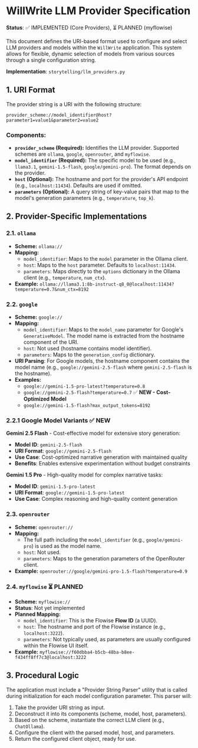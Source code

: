 # WillWrite LLM Provider Specification

**Status**: ✅ IMPLEMENTED (Core Providers), ⏳ PLANNED (myflowise)

This document defines the URI-based format used to configure and select LLM providers and models within the `WillWrite` application. This system allows for flexible, dynamic selection of models from various sources through a single configuration string.

**Implementation**: `storytelling/llm_providers.py`

## 1. URI Format

The provider string is a URI with the following structure:

`provider_scheme://model_identifier@host?parameter1=value1&parameter2=value2`

### Components:

-   **`provider_scheme` (Required):** Identifies the LLM provider. Supported schemes are `ollama`, `google`, `openrouter`, and `myflowise`.
-   **`model_identifier` (Required):** The specific model to be used (e.g., `llama3.1`, `gemini-1.5-flash`, `google/gemini-pro`). The format depends on the provider.
-   **`host` (Optional):** The hostname and port for the provider's API endpoint (e.g., `localhost:11434`). Defaults are used if omitted.
-   **`parameters` (Optional):** A query string of key-value pairs that map to the model's generation parameters (e.g., `temperature`, `top_k`).

## 2. Provider-Specific Implementations

### 2.1. `ollama`

-   **Scheme:** `ollama://`
-   **Mapping:**
    -   `model_identifier`: Maps to the `model` parameter in the Ollama client.
    -   `host`: Maps to the `host` parameter. Defaults to `localhost:11434`.
    -   `parameters`: Maps directly to the `options` dictionary in the Ollama client (e.g., `temperature`, `num_ctx`).
-   **Example:** `ollama://llama3.1:8b-instruct-q8_0@localhost:11434?temperature=0.7&num_ctx=8192`

### 2.2. `google`

-   **Scheme:** `google://`
-   **Mapping:**
    -   `model_identifier`: Maps to the `model_name` parameter for Google's `GenerativeModel`. The model name is extracted from the hostname component of the URI.
    -   `host`: Not used (hostname contains model identifier).
    -   `parameters`: Maps to the `generation_config` dictionary.
-   **URI Parsing**: For Google models, the hostname component contains the model name (e.g., `google://gemini-2.5-flash` where `gemini-2.5-flash` is the hostname).
-   **Examples:** 
    - `google://gemini-1.5-pro-latest?temperature=0.8`
    - `google://gemini-2.5-flash?temperature=0.7` ✅ **NEW - Cost-Optimized Model**
    - `google://gemini-1.5-flash?max_output_tokens=8192`

### 2.2.1 Google Model Variants ✅ **NEW**

**Gemini 2.5 Flash** - Cost-effective model for extensive story generation:
- **Model ID**: `gemini-2.5-flash`
- **URI Format**: `google://gemini-2.5-flash`
- **Use Case**: Cost-optimized narrative generation with maintained quality
- **Benefits**: Enables extensive experimentation without budget constraints

**Gemini 1.5 Pro** - High-quality model for complex narrative tasks:
- **Model ID**: `gemini-1.5-pro-latest`  
- **URI Format**: `google://gemini-1.5-pro-latest`
- **Use Case**: Complex reasoning and high-quality content generation

### 2.3. `openrouter`

-   **Scheme:** `openrouter://`
-   **Mapping:**
    -   The full path including the `model_identifier` (e.g., `google/gemini-pro`) is used as the model name.
    -   `host`: Not used.
    -   `parameters`: Maps to the generation parameters of the OpenRouter client.
-   **Example:** `openrouter://google/gemini-pro-1.5-flash?temperature=0.9`

### 2.4. `myflowise` ⏳ PLANNED

-   **Scheme:** `myflowise://`
-   **Status**: Not yet implemented
-   **Planned Mapping:**
    -   `model_identifier`: This is the Flowise **Flow ID** (a UUID).
    -   `host`: The hostname and port of the Flowise instance (e.g., `localhost:3222`).
    -   `parameters`: Not typically used, as parameters are usually configured within the Flowise UI itself.
-   **Example:** `myflowise://f60dbba4-b5cb-48ba-b8ee-f434ff8ff7c3@localhost:3222`

## 3. Procedural Logic

The application must include a "Provider String Parser" utility that is called during initialization for each model configuration parameter. This parser will:
1.  Take the provider URI string as input.
2.  Deconstruct it into its components (scheme, model, host, parameters).
3.  Based on the scheme, instantiate the correct LLM client (e.g., `ChatOllama`).
4.  Configure the client with the parsed model, host, and parameters.
5.  Return the configured client object, ready for use.
